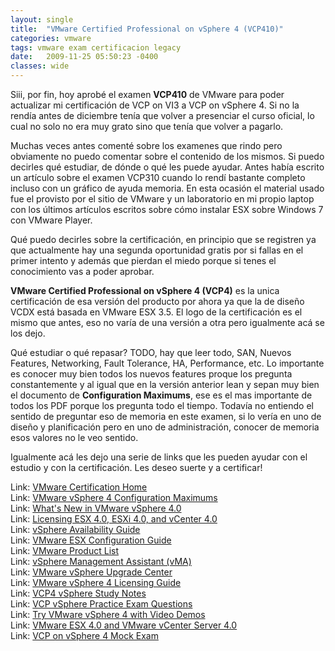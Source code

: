 ```yaml
---
layout: single
title:  "VMware Certified Professional on vSphere 4 (VCP410)"
categories: vmware
tags: vmware exam certificacion legacy
date:   2009-11-25 05:50:23 -0400
classes: wide
---
```

Siii, por fin, hoy aprobé el examen **VCP410** de VMware para poder actualizar mi certificación de VCP on VI3 a VCP on vSphere 4. Si no la rendía antes de diciembre tenía que volver a presenciar el curso oficial, lo cual no solo no era muy grato sino que tenía que volver a pagarlo.  
  
Muchas veces antes comenté sobre los examenes que rindo pero obviamente no puedo comentar sobre el contenido de los mismos. Si puedo decirles qué estudiar, de dónde o qué les puede ayudar. Antes había escrito un artículo sobre el examen VCP310 cuando lo rendí bastante completo incluso con un gráfico de ayuda memoria. En esta ocasión el material usado fue el provisto por el sitio de VMware y un laboratorio en mi propio laptop con los últimos artículos escritos sobre cómo instalar ESX sobre Windows 7 con VMware Player.  
  
Qué puedo decirles sobre la certificación, en principio que se registren ya que actualmente hay una segunda oportunidad gratis por si fallas en el primer intento y además que pierdan el miedo porque si tenes el conocimiento vas a poder aprobar.  
  
**VMware Certified Professional on vSphere 4 (VCP4)** es la unica certificación de esa versión del producto por ahora ya que la de diseño VCDX está basada en VMware ESX 3.5. El logo de la certificación es el mismo que antes, eso no varía de una versión a otra pero igualmente acá se los dejo.  
 
Qué estudiar o qué repasar? TODO, hay que leer todo, SAN, Nuevos Features, Networking, Fault Tolerance, HA, Performance, etc. Lo importante es conocer muy bien todos los nuevos features proque los pregunta constantemente y al igual que en la versión anterior lean y sepan muy bien el documento de **Configuration Maximums**, ese es el mas importante de todos los PDF porque los pregunta todo el tiempo. Todavía no entiendo el sentido de preguntar eso de memoria en este examen, si lo vería en uno de diseño y planificación pero en uno de administración, conocer de memoria esos valores no le veo sentido.  
  
Igualmente acá les dejo una serie de links que les pueden ayudar con el estudio y con la certificación. Les deseo suerte y a certificar!  
  
Link: [VMware Certification Home](http://mylearn.vmware.com/portals/certification/?ui=www)  
Link: [VMware vSphere 4 Configuration Maximums](http://www.vmware.com/pdf/vsphere4/r40/vsp_40_config_max.pdf)  
Link: [What\'s New in VMware vSphere 4.0](http://www.vmware.com/support/vsphere4/doc/vsp_40_new_feat.html)  
Link: [Licensing ESX 4.0, ESXi 4.0, and vCenter 4.0](http://kb.vmware.com/selfservice/microsites/search.do?language=en_US&cmd=displayKC&externalId=1010839)  
Link: [vSphere Availability Guide](http://www.vmware.com/pdf/vsphere4/r40/vsp_40_availability.pdf#page=20)  
Link: [VMware ESX Configuration Guide](http://www.vmware.com/pdf/vsphere4/r40/vsp_40_esx_server_config.pdf#page=28)  
Link: [VMware Product List](http://www.vmware.com/products/index.html)  
Link: [vSphere Management Assistant (vMA)](http://communities.vmware.com/community/vmtn/vsphere/automationtools/vima)  
Link: [VMware vSphere Upgrade Center](http://www.vmware.com/products/vsphere/upgrade-center/upgrade.html)  
Link: [VMware vSphere 4 Licensing Guide](http://www.vmware.com/files/pdf/licensing_howto_guide.pdf)  
Link: [VCP4 vSphere Study Notes](http://www.simonlong.co.uk/blog/vcp-vsphere-upgrade-study-notes/)  
Link: [VCP vSphere Practice Exam Questions](http://www.simonlong.co.uk/blog/vcp-vsphere-practice-exam-questions/)  
Link: [Try VMware vSphere 4 with Video Demos](https://www.vmware.com/tryvmware/)  
Link: [VMware ESX 4.0 and VMware vCenter Server 4.0](http://www.vmware.com/support/pubs/vs_pages/vsp_pubs_esx40_vc40.html)  
Link: [VCP on vSphere 4 Mock Exam](https://mylearnssl.vmware.com/index.cfm)